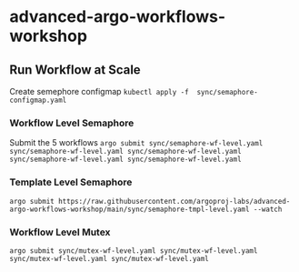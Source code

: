# advanced-argo-workflows-workshop

## Run Workflow at Scale

Create semephore configmap 
`kubectl apply -f  sync/semaphore-configmap.yaml`

### Workflow Level Semaphore
Submit the 5 workflows 
`argo submit sync/semaphore-wf-level.yaml sync/semaphore-wf-level.yaml sync/semaphore-wf-level.yaml sync/semaphore-wf-level.yaml sync/semaphore-wf-level.yaml
`
### Template Level Semaphore
`argo submit https://raw.githubusercontent.com/argoproj-labs/advanced-argo-workflows-workshop/main/sync/semaphore-tmpl-level.yaml --watch`

### Workflow Level Mutex
` argo submit sync/mutex-wf-level.yaml sync/mutex-wf-level.yaml sync/mutex-wf-level.yaml sync/mutex-wf-level.yaml `
